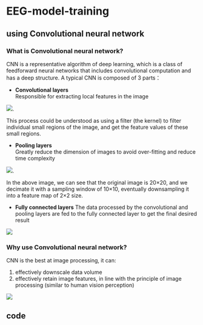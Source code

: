# EEG-model-training
## using Convolutional neural network 
### What is Convolutional neural network?
CNN is a representative algorithm of deep learning, which is a class of feedforward neural networks that includes convolutional computation and has a deep structure.
A typical CNN is composed of 3 parts：
  * **Convolutional layers**  
  Responsible for extracting local features in the image
  
  ![](https://easyai.tech/wp-content/uploads/2022/08/f144f-2019-06-19-juanji.gif). 
  
  This process could be understood as using a filter (the kernel) to filter individual small regions of the image, and get the feature values of these           small regions.
  
 * **Pooling layers**  
 Greatly reduce the dimension of images to avoid over-fitting and reduce time complexity
 
 ![](https://easyai.tech/wp-content/uploads/2022/08/3fd53-2019-06-19-chihua.gif). 
 
 In the above image, we can see that the original image is 20×20, and we decimate it with a sampling window of 10×10, eventually downsampling it into a feature map of 2×2 size.
 
 * **Fully connected layers**
 The data processed by the convolutional and pooling layers are fed to the fully connected layer to get the final desired result
 
 ![](https://easyai.tech/wp-content/uploads/2022/08/a8f0b-2019-06-19-lenet.png.webp)
 
### Why use Convolutional neural network?
CNN is the best at image processing, it can:
  1. effectively downscale data volume
  2. effectively retain image features, in line with the principle of image processing (similar to human vision perception)
  
  ![](https://editor.analyticsvidhya.com/uploads/25366Convolutional_Neural_Network_to_identify_the_image_of_a_bird.png)

## code
